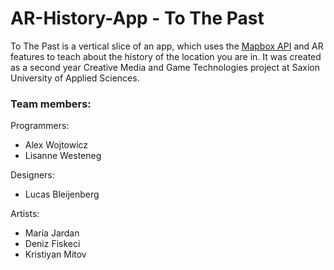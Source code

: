 # AR-History-App - To The Past

To The Past is a vertical slice of an app, which uses the [Mapbox API](https://www.mapbox.com/) and AR features to teach about the history of the location you are in. It was created  as a second year Creative Media and Game Technologies project at Saxion University of Applied Sciences.

### Team members:

Programmers:
- Alex Wojtowicz
- Lisanne Westeneg

Designers:
- Lucas Bleijenberg

Artists:
- Maria Jardan
- Deniz Fiskeci
- Kristiyan Mitov
